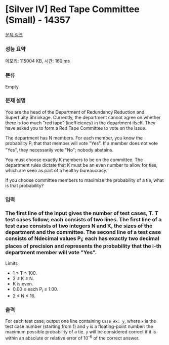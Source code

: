 # [Silver IV] Red Tape Committee (Small) - 14357 

[문제 링크](https://www.acmicpc.net/problem/14357) 

### 성능 요약

메모리: 115004 KB, 시간: 160 ms

### 분류

Empty

### 문제 설명

<p>You are the head of the Department of Redundancy Reduction and Superfluity Shrinkage. Currently, the department cannot agree on whether there is too much "red tape" (inefficiency) in the department itself. They have asked you to form a Red Tape Committee to vote on the issue.</p>

<p>The department has N members. For each member, you know the probability P<sub>i</sub> that that member will vote "Yes". If a member does not vote "Yes", they necessarily vote "No"; nobody abstains.</p>

<p>You must choose exactly K members to be on the committee. The department rules dictate that K must be an even number to allow for ties, which are seen as part of a healthy bureaucracy.</p>

<p>If you choose committee members to maximize the probability of a tie, what is that probability?</p>

<ul>
</ul>

### 입력 

 <h3>The first line of the input gives the number of test cases, T. T test cases follow; each consists of two lines. The first line of a test case consists of two integers N and K, the sizes of the department and the committee. The second line of a test case consists of Ndecimal  values P<sub>i</sub>; each has exactly two decimal places of precision and represents the probability that the i-th department member will vote "Yes".</h3>

<p>Limits</p>

<ul>
	<li>1 ≤ T ≤ 100.</li>
	<li>2 ≤ K ≤ N.</li>
	<li>K is even.</li>
	<li>0.00 ≤ each P<sub>i</sub> ≤ 1.00.</li>
	<li>2 ≤ N ≤ 16.</li>
</ul>

### 출력 

 <p>For each test case, output one line containing <code>Case #x: y</code>, where <code>x</code> is the test case number (starting from 1) and <code>y</code> is a floating-point number: the maximum possible probability of a tie. <code>y</code> will be considered correct if it is within an absolute or relative error of 10<sup>-6</sup> of the correct answer. </p>

